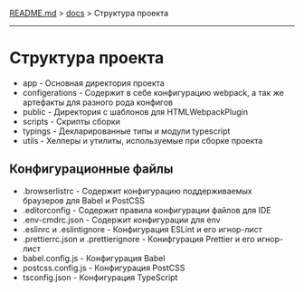 [README.md](../README.ru.md) > [docs](./intro.ru.md) > Структура проекта

---

# Структура проекта

- app - Основная директория проекта
- configerations - Содержит в себе конфигурацию webpack, а так же артефакты для разного рода конфигов
- public - Директория с шаблонов для HTMLWebpackPlugin
- scripts - Скрипты сборки
- typings - Декларированные типы и модули typescript
- utils - Хелперы и утилиты, используемые при сборке проекта

## Конфигурационные файлы
- .browserlistrc - Содержит конфигурацию поддерживаемых браузеров для Babel и PostCSS
- .editorconfig - Содержит правила конфигурации файлов для IDE
- .env-cmdrc.json - Содержит конфигурации для env
- .eslinrc и .eslintignore - Конфигурация ESLint и его игнор-лист
- .prettierrc.json и .prettierignore - Конифгурация Prettier и его игнор-лист
- babel.config.js - Конфигурация Babel
- postcss.config.js - Конфигурация PostCSS
- tsconfig.json - Конфигурация TypeScript
